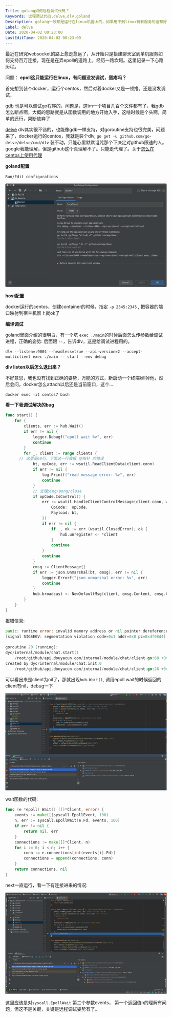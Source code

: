 ```yaml
---
Title: golang如何远程调试代码？
Keywords: 远程调试代码,delve,dlv,goland
Description: golang一般都是运行在linux机器上的，如果用不到linux特有服务的话都好说，本地直接调试开发就ok了，万一用到epoll了，只能远程调试了
Label: delve
Date: 2020-04-02 00:23:00
LastEditTime: 2020-04-02 00:23:00
---
```


最近在研究websocket的路上愈走愈远了，从开始只是搭建聊天室到单机服务如何支持百万连接。现在是在弄epoll的道路上，经历一路坎坷。这里记录一下心路历程。

问题： **epoll这只能运行在linux，有问题没发调试，蛋疼吗？**

首先想到装个docker，运行个centos，然后对着docker又是一顿撸。还是没发调试，

[gdb](/linux/gdb.md) 也是可以调试go程序的，问题是，这tm一个项目几百个文件都有了，我gdb怎么断点啊，大概的思路就是从函数调用的地方开始入手，这啥时候是个头啊，简单的还行，果断放弃了

[delve](https://github.com/go-delve/delve) dlv其实很不错的，也能像gdb一样支持，对goroutine支持也很完美，问题来了，docker运行的centos，我就是装个dlv, `go get -u github.com/go-delve/delve/cmd/dlv` 装不动，只能心里默默诅咒那个下决定对github限速的人。google我能理解，但是github这个真理解不了。只能走代理了。关于[怎么在centos上使用代理](/linux/centos使用ss代理.md)

**goland配置**

`Run/Edit configurations` 

![](./assert/delve-goland.png)

**host配置**

docker运行的centos，创建container的时候，指定 `-p 2345:2345` , 把容器的端口映射到宿主机器上就ok了

**编译调试**

goland里面介绍的很明白，有一个坑 `exec ./main`的时候后面怎么传参数给调试进程，正确的姿势: 后面跟 `--`，告诉dlv，这是给调试进程用的。

```shell
dlv --listen=:9004 --headless=true --api-version=2 --accept-multiclient exec ./main -- start --env debug
```

**dlv listen以后怎么退出来？**

不好意思，我也没有找到正确的姿势，万能的方式，新启动一个终端kill掉他，然后会问，docker怎么attach以后还是当前窗口，这个....

```shell
docker exec -it centos7 bash
```

**看一下我调试解决的bug**

```go
func start() {
	for {
		clients, err := hub.Wait()
		if err != nil {
			logger.Debugf("epoll wait %v", err)
			continue
		}
		for _, client := range clients {
      // 这里是68行，下面这一行会报 空指针 的错误
			bt, opCode, err := wsutil.ReadClientData(client.conn)
			if err != nil {
				log.Printf("read message error: %v", err)
				continue
			}
			// 处理ping/pong/close
			if opCode.IsControl() {
				err := wsutil.HandleClientControlMessage(client.conn, wsutil.Message{
					OpCode:  opCode,
					Payload: bt,
				})
				if err != nil {
					if _, ok := err.(wsutil.ClosedError); ok {
						hub.unregister <- *client
					}
					continue
				}
				continue
			}
			cmsg := ClientMessage{}
			if err := json.Unmarshal(bt, cmsg); err != nil {
				logger.Errorf("json unmarshal error: %v", err)
				continue
			}
			hub.broadcast <- NewDefaultMsg(client, cmsg.Content, cmsg.ChannelId)
		}
	}
}
```

报错信息:

```go
panic: runtime error: invalid memory address or nil pointer dereference
[signal SIGSEGV: segmentation violation code=0x1 addr=0x8 pc=0xdf08d4]

goroutine 20 [running]:
dyc/internal/module/chat.start()
	/root/github/api.douyacun.com/internal/module/chat/client.go:68 +0x64
created by dyc/internal/module/chat.init.0
	/root/github/api.douyacun.com/internal/module/chat/client.go:26 +0x82
```

可以看出来是client为nil了，那就出现`hub.Wait()`,  调用epoll wait的时候返回的client有nil，debug一下

![](./assert/delve-debug.png)

wait函数的代码:

```go
func (e *epoll) Wait() ([]*Client, error) {
	events := make([]syscall.EpollEvent, 100)
	n, err := syscall.EpollWait(e.Fd, events, 100)
	if err != nil {
		return nil, err
	}
	connections := make([]*Client, n)
	for i := 0; i < n; i++ {
		conn := e.connections[int(events[i].Fd)]
		connections = append(connections, conn)
	}
	return connections, nil
}
```

next一直运行，看一下有连接进来的情况:

![](./assert/delve-debug-wait.png)

这里应该是对`syscall.EpollWait` 第二个参数events， 第一个返回值n的理解有问题，但这不是关键，关键是远程调试姿势有了。

